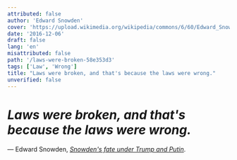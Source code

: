 ```yaml
---
attributed: false
author: 'Edward Snowden'
cover: 'https://upload.wikimedia.org/wikipedia/commons/6/60/Edward_Snowden-2.jpg'
date: '2016-12-06'
draft: false
lang: 'en'
misattributed: false
path: '/laws-were-broken-58e353d3'
tags: ['Law', 'Wrong']
title: "Laws were broken, and that's because the laws were wrong."
unverified: false
---
```


# *Laws were broken, and that's because the laws were wrong.*
&mdash; Edward Snowden, <cite>[Snowden's fate under Trump and Putin](https://www.youtube.com/watch?v=Cx6fZEmTrdA&t=98)</cite>.
